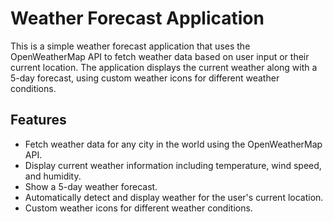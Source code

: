 # Weather Forecast Application

This is a simple weather forecast application that uses the OpenWeatherMap API to fetch weather data based on user input or their current location. The application displays the current weather along with a 5-day forecast, using custom weather icons for different weather conditions.

## Features

- Fetch weather data for any city in the world using the OpenWeatherMap API.
- Display current weather information including temperature, wind speed, and humidity.
- Show a 5-day weather forecast.
- Automatically detect and display weather for the user's current location.
- Custom weather icons for different weather conditions.

